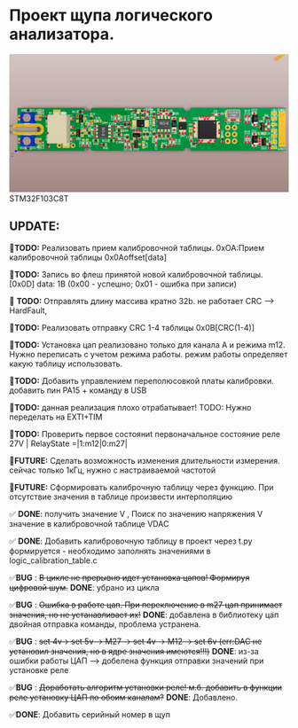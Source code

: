 # Проект щупа логического анализатора.
![3D](https://github.com/kozlov-dev/Probe_LA_v5_calibrate_table/blob/main/3D.jpeg "3D")
STM32F103C8T


## UPDATE:

:black_square_button:**TODO:** Реализовать прием калибровочной таблицы. 0xOA:Прием калибровочной таблицы 0x0Aoffset[data]

:black_square_button:**TODO:** Запись во флеш принятой новой калибровочной таблицы. [0x0D] data: 1B (0x00 - успешно; 0x01 - ошибка при записи)

:black_square_button: **TODO:** Отправлять длину массива кратно 32b. не работает CRC --> HardFault, 

:black_square_button:**TODO:** Реализовать отправку CRC 1-4 таблицы 0x0B[CRC(1-4)]

:black_square_button:**TODO:** Установка цап реализовано только для канала A и режима m12. Нужно переписать с учетом режима работы. режим работы определяет какую таблицу использовать.	 

:black_square_button:**TODO:** Добавить управлением переполюсовкой платы калибровки. добавить пин PA15 + команду в USB

:black_square_button:**TODO:** данная реализация плохо отрабатывает! TODO: Нужно переделать на EXTI+TIM

:black_square_button:**TODO:** Проверить первое состояниt первоначальное состояние реле 27V | RelayState =|1:m12|0:m27|

:black_square_button:**FUTURE:** Сделать возможность изменения длительности измерения. сейчас только 1кГц, нужно с настраиваемой частотой

:black_square_button:**FUTURE:** Сформировать калиброчную таблицу через функцию. При отсутствие значения в таблице произвести интерполяцию

:white_check_mark: **DONE**: получить значение V , Поиск по значению напряжения V значение в калибровочной таблице VDAC

:white_check_mark: **DONE**: Добавить калибровочную таблицу в проект через t.py формируется - необходимо заполнять значениями в logic_calibration_table.с

:white_check_mark:**BUG**	: ~~В цикле не прерывно идет установка цапов! Формируя цифровой шум.~~ **DONE**: убрано из цикла

:white_check_mark:**BUG**	: ~~Ошибка в работе цап. При переключение в m27 цап принимает значения, но не устанавливает их!~~ **DONE**: добавлена в библиотеку цап двойная отправка команды, проблема устранена.

:white_check_mark:**BUG** : ~~set 4v-> set 5v -> M27 -> set 4v -> M12 -> set 6v (err:DAC не установил значения, но в ядре значения имеются!!!)~~ **DONE**: из-за ошибки работы ЦАП --> добелена функция отправки значений при установке реле

:white_check_mark:**BUG** : ~~Доработать алгоритм установки реле! м.б. добавить в функции реле установку ЦАП по обоим каналам?~~ **DONE**: Добавлено.

:white_check_mark:**DONE**: Добавить серийный номер в щуп

